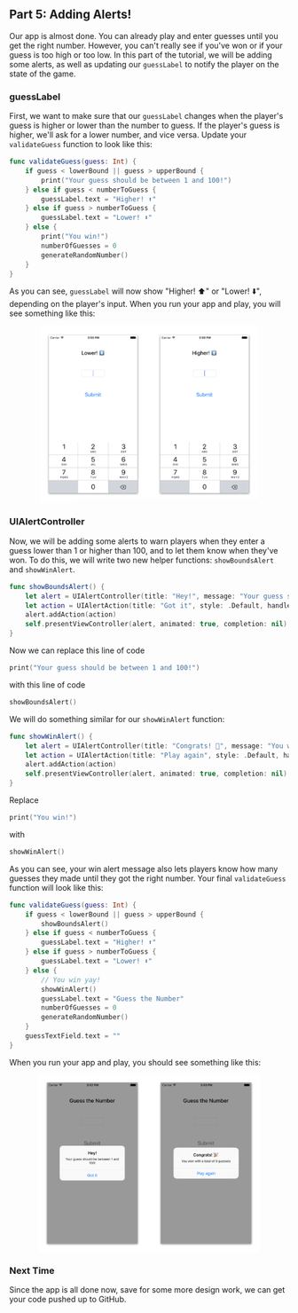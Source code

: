 ## Part 5: Adding Alerts!

Our app is almost done. You can already play and enter guesses until you get the right number. However, you can't really see if you've won or if your guess is too high or too low. In this part of the tutorial, we will be adding some alerts, as well as updating our `guessLabel` to notify the player on the state of the game.

### guessLabel

First, we want to make sure that our `guessLabel` changes when the player's guess is higher or lower than the number to guess. If the player's guess is higher, we'll ask for a lower number, and vice versa. Update your `validateGuess` function to look like this:

```swift
func validateGuess(guess: Int) {
    if guess < lowerBound || guess > upperBound {
        print("Your guess should be between 1 and 100!")
    } else if guess < numberToGuess {
        guessLabel.text = "Higher! ⬆️"
    } else if guess > numberToGuess {
        guessLabel.text = "Lower! ⬇️"
    } else {
        print("You win!")
        numberOfGuesses = 0
        generateRandomNumber()
    }
}
```   
As you can see, `guessLabel` will now show "Higher! ⬆️" or "Lower! ⬇️", depending on the player's input. When you run your app and play, you will see something like this:

<p align="center"> <img src="/images/lowerhigher.png" height="320" align="center"> </p>

### UIAlertController

Now, we will be adding some alerts to warn players when they enter a guess lower than 1 or higher than 100, and to let them know when they've won. To do this, we will write two new helper functions: `showBoundsAlert` and `showWinAlert`.

```swift
func showBoundsAlert() {
    let alert = UIAlertController(title: "Hey!", message: "Your guess should be between 1 and 100!", preferredStyle: .Alert)
    let action = UIAlertAction(title: "Got it", style: .Default, handler: nil)
    alert.addAction(action)
    self.presentViewController(alert, animated: true, completion: nil)
}
```   
Now we can replace this line of code
```swift
print("Your guess should be between 1 and 100!")
```   
with this line of code
```swift
showBoundsAlert()
```  
We will do something similar for our `showWinAlert` function:
```swift
func showWinAlert() {
    let alert = UIAlertController(title: "Congrats! 🎉", message: "You won with a total of \(numberOfGuesses) guesses", preferredStyle: .Alert)
    let action = UIAlertAction(title: "Play again", style: .Default, handler: nil)
    alert.addAction(action)        
    self.presentViewController(alert, animated: true, completion: nil)
}
```
Replace
```swift
print("You win!")
```
with
```swift
showWinAlert()
```
As you can see, your win alert message also lets players know how many guesses they made until they got the right number. Your final `validateGuess` function will look like this:

```swift
func validateGuess(guess: Int) {
    if guess < lowerBound || guess > upperBound {
        showBoundsAlert()
    } else if guess < numberToGuess {
        guessLabel.text = "Higher! ⬆️"
    } else if guess > numberToGuess {
        guessLabel.text = "Lower! ⬇️"
    } else {
        // You win yay!
        showWinAlert()
        guessLabel.text = "Guess the Number"
        numberOfGuesses = 0
        generateRandomNumber()
    }
    guessTextField.text = ""
}

```
When you run your app and play, you should see something like this:
<p align="center"> <img src="/images/alerts.png" height="320" align="center"> </p>

### Next Time
Since the app is all done now, save for some more design work, we can get your code pushed up to GitHub.
